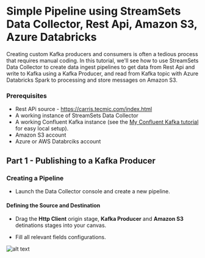 # Simple Pipeline using StreamSets Data Collector, Rest Api, Amazon S3, Azure Databricks
Creating custom Kafka producers and consumers is often a tedious process that requires manual coding. In this tutorial, we'll see how to use StreamSets Data Collector to create data ingest pipelines to get data from Rest Api and write to Kafka using a Kafka Producer, and read from Kafka topic with Azure Databricks Spark to processing and store messages on Amazon S3.

### Prerequisites

* Rest APi source - https://carris.tecmic.com/index.html
* A working instance of StreamSets Data Collector
* A working Confluent Kafka instance (see the [My Confluent Kafka tutorial](https://github.com/albertochong/AWS-KAFKA-CONFLUENT-PLATFORM) for easy local setup).
* Amazon S3 account
* Azure or AWS Databrciks account

## Part 1 - Publishing to a Kafka Producer

### Creating a Pipeline
* Launch the Data Collector console and create a new pipeline.

#### Defining the Source and Destination
* Drag the **Http Client** origin stage, **Kafka Producer** and **Amazon S3** detinations stages into your canvas.

* Fill all relevant fields configurations.

![alt text](https://achong.blob.core.windows.net/gitimages/pipeline_Get_Lisbom_Bus_Status_to_Kafka.PNG)

